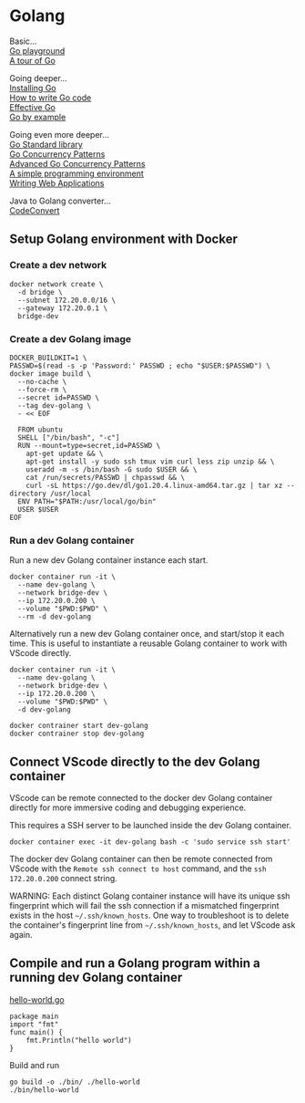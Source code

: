 # Golang

Basic...  
[Go playground](https://go.dev/play/)  
[A tour of Go](https://go.dev/tour/list)  

Going deeper...  
[Installing Go](https://go.dev/doc/install/)  
[How to write Go code](https://go.dev/doc/code)  
[Effective Go](https://go.dev/doc/effective_go)  
[Go by example](https://gobyexample.com)  

Going even more deeper...  
[Go Standard library](https://go.dev/pkg/)  
[Go Concurrency Patterns](https://go.dev/talks/2012/concurrency.slide)  
[Advanced Go Concurrency Patterns](https://go.dev/talks/2012/concurrency.slide)  
[A simple programming environment](https://go.dev/talks/2012/simple.slide)  
[Writing Web Applications](https://go.dev/doc/articles/wiki/)  

Java to Golang converter...  
[CodeConvert](https://www.codeconvert.ai/java-to-golang-converter)  

## Setup Golang environment with Docker

### Create a dev network
```
docker network create \
  -d bridge \
  --subnet 172.20.0.0/16 \
  --gateway 172.20.0.1 \
  bridge-dev
```

### Create a dev Golang image
```
DOCKER_BUILDKIT=1 \
PASSWD=$(read -s -p 'Password:' PASSWD ; echo "$USER:$PASSWD") \
docker image build \
  --no-cache \
  --force-rm \
  --secret id=PASSWD \
  --tag dev-golang \
  - << EOF

  FROM ubuntu
  SHELL ["/bin/bash", "-c"]
  RUN --mount=type=secret,id=PASSWD \
    apt-get update && \
    apt-get install -y sudo ssh tmux vim curl less zip unzip && \
    useradd -m -s /bin/bash -G sudo $USER && \
    cat /run/secrets/PASSWD | chpasswd && \
    curl -sL https://go.dev/dl/go1.20.4.linux-amd64.tar.gz | tar xz --directory /usr/local
  ENV PATH="$PATH:/usr/local/go/bin"
  USER $USER
EOF
```

### Run a dev Golang container
Run a new dev Golang container instance each start.
```
docker container run -it \
  --name dev-golang \
  --network bridge-dev \
  --ip 172.20.0.200 \
  --volume "$PWD:$PWD" \
  --rm -d dev-golang
```

Alternatively run a new dev Golang container once, and start/stop it each time.
This is useful to instantiate a reusable Golang container to work with VScode directly.
```
docker container run -it \
  --name dev-golang \
  --network bridge-dev \
  --ip 172.20.0.200 \
  --volume "$PWD:$PWD" \
  -d dev-golang

docker contrainer start dev-golang
docker contrainer stop dev-golang
``` 

## Connect VScode directly to the dev Golang container
VScode can be remote connected to the docker dev Golang container directly for more immersive coding and debugging experience.

This requires a SSH server to be launched inside the dev Golang container.
```
docker container exec -it dev-golang bash -c 'sudo service ssh start'
```

The docker dev Golang container can then be remote connected from VScode with the `Remote ssh connect to host` command, and the `ssh 172.20.0.200` connect string. 

WARNING: Each distinct Golang container instance will have its unique ssh fingerprint which will fail the ssh connection if a mismatched fingerprint exists in the host `~/.ssh/known_hosts`. One way to troubleshoot is to delete the container's fingerprint line from `~/.ssh/known_hosts`, and let VScode ask again.


## Compile and run a Golang program within a running dev Golang container
[hello-world.go](./hello-world/hello-world.go)
```golang
package main
import "fmt"
func main() {
	fmt.Println("hello world")
}
```

Build and run
```
go build -o ./bin/ ./hello-world 
./bin/hello-world
```

